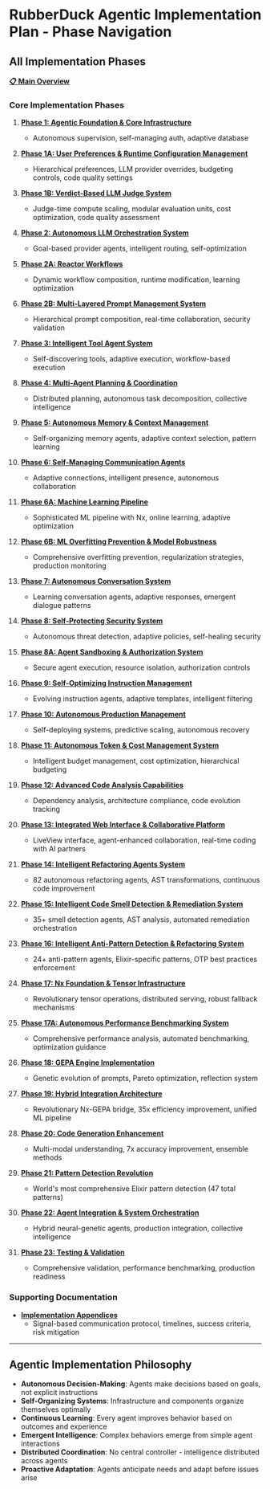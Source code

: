 # RubberDuck Agentic Implementation Plan - Phase Navigation

## All Implementation Phases

**[📋 Main Overview](implementation_plan_complete.md)**

### Core Implementation Phases

1. **[Phase 1: Agentic Foundation & Core Infrastructure](phase-01-agentic-foundation.md)**
   - Autonomous supervision, self-managing auth, adaptive database

2. **[Phase 1A: User Preferences & Runtime Configuration Management](phase-1a-user-preferences-config.md)**
   - Hierarchical preferences, LLM provider overrides, budgeting controls, code quality settings

3. **[Phase 1B: Verdict-Based LLM Judge System](phase-1b-verdict-llm-judge.md)**
   - Judge-time compute scaling, modular evaluation units, cost optimization, code quality assessment

4. **[Phase 2: Autonomous LLM Orchestration System](phase-02-llm-orchestration.md)**
   - Goal-based provider agents, intelligent routing, self-optimization

5. **[Phase 2A: Reactor Workflows](phase-02a-reactor-workflows.md)**
   - Dynamic workflow composition, runtime modification, learning optimization

6. **[Phase 2B: Multi-Layered Prompt Management System](phase-2b-multi-layered-prompts.md)**
   - Hierarchical prompt composition, real-time collaboration, security validation

7. **[Phase 3: Intelligent Tool Agent System](phase-03-tool-agents.md)**
   - Self-discovering tools, adaptive execution, workflow-based execution

8. **[Phase 4: Multi-Agent Planning & Coordination](phase-04-planning-coordination.md)**
   - Distributed planning, autonomous task decomposition, collective intelligence

9. **[Phase 5: Autonomous Memory & Context Management](phase-05-memory-context.md)**
   - Self-organizing memory agents, adaptive context selection, pattern learning

10. **[Phase 6: Self-Managing Communication Agents](phase-06-communication-agents.md)**
    - Adaptive connections, intelligent presence, autonomous collaboration

11. **[Phase 6A: Machine Learning Pipeline](phase-06a-machine-learning-pipeline.md)**
    - Sophisticated ML pipeline with Nx, online learning, adaptive optimization

12. **[Phase 6B: ML Overfitting Prevention & Model Robustness](phase-6b-ml-overfitting-prevention.md)**
    - Comprehensive overfitting prevention, regularization strategies, production monitoring

13. **[Phase 7: Autonomous Conversation System](phase-07-conversation-system.md)**
    - Learning conversation agents, adaptive responses, emergent dialogue patterns

14. **[Phase 8: Self-Protecting Security System](phase-08-security-system.md)**
    - Autonomous threat detection, adaptive policies, self-healing security

15. **[Phase 8A: Agent Sandboxing & Authorization System](phase-08a-agent-sandboxing.md)**
    - Secure agent execution, resource isolation, authorization controls

16. **[Phase 9: Self-Optimizing Instruction Management](phase-09-instruction-management.md)**
    - Evolving instruction agents, adaptive templates, intelligent filtering

17. **[Phase 10: Autonomous Production Management](phase-10-production-management.md)**
    - Self-deploying systems, predictive scaling, autonomous recovery

18. **[Phase 11: Autonomous Token & Cost Management System](phase-11-token-cost-management.md)**
    - Intelligent budget management, cost optimization, hierarchical budgeting

19. **[Phase 12: Advanced Code Analysis Capabilities](phase-12-advanced-analysis.md)**
    - Dependency analysis, architecture compliance, code evolution tracking

20. **[Phase 13: Integrated Web Interface & Collaborative Platform](phase-13-web-interface.md)**
    - LiveView interface, agent-enhanced collaboration, real-time coding with AI partners

21. **[Phase 14: Intelligent Refactoring Agents System](phase-14-refactoring-agents.md)**
    - 82 autonomous refactoring agents, AST transformations, continuous code improvement

22. **[Phase 15: Intelligent Code Smell Detection & Remediation System](phase-15-code-smell-detection.md)**
    - 35+ smell detection agents, AST analysis, automated remediation orchestration

23. **[Phase 16: Intelligent Anti-Pattern Detection & Refactoring System](phase-16-anti-pattern-detection.md)**
    - 24+ anti-pattern agents, Elixir-specific patterns, OTP best practices enforcement

24. **[Phase 17: Nx Foundation & Tensor Infrastructure](phase-17-nx-foundation.md)**
    - Revolutionary tensor operations, distributed serving, robust fallback mechanisms

25. **[Phase 17A: Autonomous Performance Benchmarking System](phase-17a-performance-benchmarking.md)**
    - Comprehensive performance analysis, automated benchmarking, optimization guidance

26. **[Phase 18: GEPA Engine Implementation](phase-18-gepa-engine.md)**
    - Genetic evolution of prompts, Pareto optimization, reflection system

27. **[Phase 19: Hybrid Integration Architecture](phase-19-hybrid-integration.md)**
    - Revolutionary Nx-GEPA bridge, 35x efficiency improvement, unified ML pipeline

28. **[Phase 20: Code Generation Enhancement](phase-20-code-generation.md)**
    - Multi-modal understanding, 7x accuracy improvement, ensemble methods

29. **[Phase 21: Pattern Detection Revolution](phase-21-pattern-detection.md)**
    - World's most comprehensive Elixir pattern detection (47 total patterns)

30. **[Phase 22: Agent Integration & System Orchestration](phase-22-agent-integration.md)**
    - Hybrid neural-genetic agents, production integration, collective intelligence

31. **[Phase 23: Testing & Validation](phase-23-testing-validation.md)**
    - Comprehensive validation, performance benchmarking, production readiness

### Supporting Documentation

- **[Implementation Appendices](implementation-appendices.md)**
  - Signal-based communication protocol, timelines, success criteria, risk mitigation

---

## Agentic Implementation Philosophy

- **Autonomous Decision-Making**: Agents make decisions based on goals, not explicit instructions
- **Self-Organizing Systems**: Infrastructure and components organize themselves optimally
- **Continuous Learning**: Every agent improves behavior based on outcomes and experience
- **Emergent Intelligence**: Complex behaviors emerge from simple agent interactions
- **Distributed Coordination**: No central controller - intelligence distributed across agents
- **Proactive Adaptation**: Agents anticipate needs and adapt before issues arise